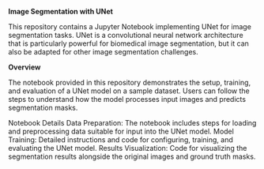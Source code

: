 **Image Segmentation with UNet**

This repository contains a Jupyter Notebook implementing UNet for image segmentation tasks.
UNet is a convolutional neural network architecture that is particularly powerful for biomedical image segmentation, but it can also be adapted for other image segmentation challenges.

**Overview**

The notebook provided in this repository demonstrates the setup, training, and evaluation of a UNet model on a sample dataset.
Users can follow the steps to understand how the model processes input images and predicts segmentation masks.

Notebook Details
Data Preparation: The notebook includes steps for loading and preprocessing data suitable for input into the UNet model.
Model Training: Detailed instructions and code for configuring, training, and evaluating the UNet model.
Results Visualization: Code for visualizing the segmentation results alongside the original images and ground truth masks.
